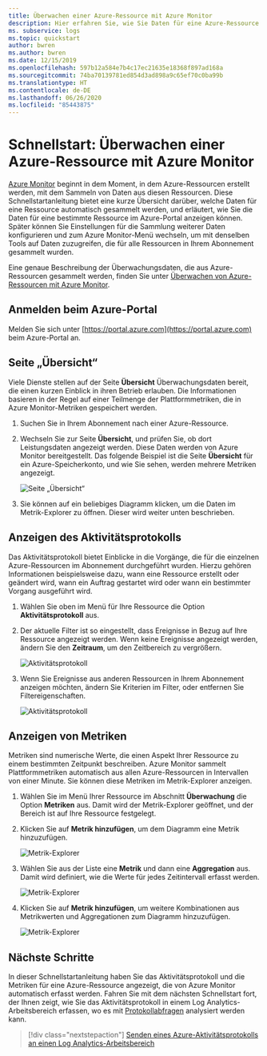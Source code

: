 ```yaml
---
title: Überwachen einer Azure-Ressource mit Azure Monitor
description: Hier erfahren Sie, wie Sie Daten für eine Azure-Ressource in Azure Monitor erfassen und analysieren.
ms. subservice: logs
ms.topic: quickstart
author: bwren
ms.author: bwren
ms.date: 12/15/2019
ms.openlocfilehash: 597b12a584e7b4c17ec21635e18368f897ad168a
ms.sourcegitcommit: 74ba70139781ed854d3ad898a9c65ef70c0ba99b
ms.translationtype: HT
ms.contentlocale: de-DE
ms.lasthandoff: 06/26/2020
ms.locfileid: "85443875"
---
```

# <a name="quickstart-monitor-an-azure-resource-with-azure-monitor"></a>Schnellstart: Überwachen einer Azure-Ressource mit Azure Monitor
[Azure Monitor](../overview.md) beginnt in dem Moment, in dem Azure-Ressourcen erstellt werden, mit dem Sammeln von Daten aus diesen Ressourcen. Diese Schnellstartanleitung bietet eine kurze Übersicht darüber, welche Daten für eine Ressource automatisch gesammelt werden, und erläutert, wie Sie die Daten für eine bestimmte Ressource im Azure-Portal anzeigen können. Später können Sie Einstellungen für die Sammlung weiterer Daten konfigurieren und zum Azure Monitor-Menü wechseln, um mit denselben Tools auf Daten zuzugreifen, die für alle Ressourcen in Ihrem Abonnement gesammelt wurden.

Eine genaue Beschreibung der Überwachungsdaten, die aus Azure-Ressourcen gesammelt werden, finden Sie unter [Überwachen von Azure-Ressourcen mit Azure Monitor](../insights/monitor-azure-resource.md).


## <a name="sign-in-to-azure-portal"></a>Anmelden beim Azure-Portal

Melden Sie sich unter [https://portal.azure.com](https://portal.azure.com) beim Azure-Portal an. 


## <a name="overview-page"></a>Seite „Übersicht“
Viele Dienste stellen auf der Seite **Übersicht** Überwachungsdaten bereit, die einen kurzen Einblick in ihren Betrieb erlauben. Die Informationen basieren in der Regel auf einer Teilmenge der Plattformmetriken, die in Azure Monitor-Metriken gespeichert werden.

1. Suchen Sie in Ihrem Abonnement nach einer Azure-Ressource.
2. Wechseln Sie zur Seite **Übersicht**, und prüfen Sie, ob dort Leistungsdaten angezeigt werden. Diese Daten werden von Azure Monitor bereitgestellt. Das folgende Beispiel ist die Seite **Übersicht** für ein Azure-Speicherkonto, und wie Sie sehen, werden mehrere Metriken angezeigt.

    ![Seite „Übersicht“](media/quick-monitor-azure-resource/overview.png)

3. Sie können auf ein beliebiges Diagramm klicken, um die Daten im Metrik-Explorer zu öffnen. Dieser wird weiter unten beschrieben.

## <a name="view-the-activity-log"></a>Anzeigen des Aktivitätsprotokolls
Das Aktivitätsprotokoll bietet Einblicke in die Vorgänge, die für die einzelnen Azure-Ressourcen im Abonnement durchgeführt wurden. Hierzu gehören Informationen beispielsweise dazu, wann eine Ressource erstellt oder geändert wird, wann ein Auftrag gestartet wird oder wann ein bestimmter Vorgang ausgeführt wird.

1. Wählen Sie oben im Menü für Ihre Ressource die Option **Aktivitätsprotokoll** aus.
2. Der aktuelle Filter ist so eingestellt, dass Ereignisse in Bezug auf Ihre Ressource angezeigt werden. Wenn keine Ereignisse angezeigt werden, ändern Sie den **Zeitraum**, um den Zeitbereich zu vergrößern.

    ![Aktivitätsprotokoll](media/quick-monitor-azure-resource/activity-log-resource.png)

4. Wenn Sie Ereignisse aus anderen Ressourcen in Ihrem Abonnement anzeigen möchten, ändern Sie Kriterien im Filter, oder entfernen Sie Filtereigenschaften.

    ![Aktivitätsprotokoll](media/quick-monitor-azure-resource/activity-log-all.png)



## <a name="view-metrics"></a>Anzeigen von Metriken
Metriken sind numerische Werte, die einen Aspekt Ihrer Ressource zu einem bestimmten Zeitpunkt beschreiben. Azure Monitor sammelt Plattformmetriken automatisch aus allen Azure-Ressourcen in Intervallen von einer Minute. Sie können diese Metriken im Metrik-Explorer anzeigen.

1. Wählen Sie im Menü Ihrer Ressource im Abschnitt **Überwachung** die Option **Metriken** aus. Damit wird der Metrik-Explorer geöffnet, und der Bereich ist auf Ihre Ressource festgelegt.
2. Klicken Sie auf **Metrik hinzufügen**, um dem Diagramm eine Metrik hinzuzufügen.
   
   ![Metrik-Explorer](media/quick-monitor-azure-resource/metrics-explorer-01.png)
   
4. Wählen Sie aus der Liste eine **Metrik** und dann eine **Aggregation** aus. Damit wird definiert, wie die Werte für jedes Zeitintervall erfasst werden.

    ![Metrik-Explorer](media/quick-monitor-azure-resource/metrics-explorer-02.png)

5. Klicken Sie auf **Metrik hinzufügen**, um weitere Kombinationen aus Metrikwerten und Aggregationen zum Diagramm hinzuzufügen.

    ![Metrik-Explorer](media/quick-monitor-azure-resource/metrics-explorer-03.png)



## <a name="next-steps"></a>Nächste Schritte
In dieser Schnellstartanleitung haben Sie das Aktivitätsprotokoll und die Metriken für eine Azure-Ressource angezeigt, die von Azure Monitor automatisch erfasst werden. Fahren Sie mit dem nächsten Schnellstart fort, der Ihnen zeigt, wie Sie das Aktivitätsprotokoll in einem Log Analytics-Arbeitsbereich erfassen, wo es mit [Protokollabfragen](../log-query/log-query-overview.md) analysiert werden kann.

> [!div class="nextstepaction"]
> [Senden eines Azure-Aktivitätsprotokolls an einen Log Analytics-Arbeitsbereich](quick-monitor-azure-resource.md)
